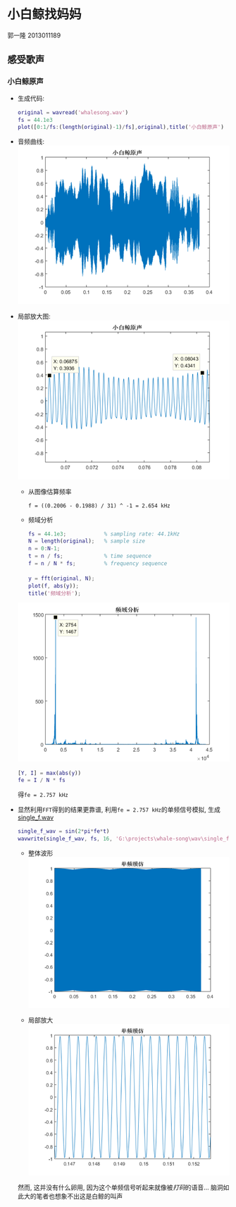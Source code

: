 # 小白鲸找妈妈

郭一隆 2013011189

## 感受歌声

### 小白鲸原声

+ 生成代码:

  ```matlab
  original = wavread('whalesong.wav')
  fs = 44.1e3
  plot([0:1/fs:(length(original)-1)/fs],original),title('小白鲸原声')
  ```

+ 音频曲线:
![小白鲸原声](pic/OriginalWave.png)

+ 局部放大图:
![原声局部放大](pic/OriginalWaveZoomIn.png)
  - 从图像估算频率
  
    ```
    f = ((0.2006 - 0.1988) / 31) ^ -1 = 2.654 kHz
    ```
  
  - 频域分析

    ```matlab
    fs = 44.1e3;            % sampling rate: 44.1kHz
    N = length(original);   % sample size
    n = 0:N-1;
    t = n / fs;             % time sequence
    f = n / N * fs;         % frequency sequence

    y = fft(original, N);
    plot(f, abs(y));
    title('频域分析');
    ```

  ![频域分析原声](pic/FFTOriginal.png)
  
    ```matlab
    [Y, I] = max(abs(y))
    fe = I / N * fs
    ```

    得`fe = 2.757 kHz`

+ 显然利用`FFT`得到的结果更靠谱, 利用`fe = 2.757 kHz`的单频信号模拟, 生成[single_f.wav](wav/single_f.wav)
  ```matlab
  single_f_wav = sin(2*pi*fe*t)
  wavwrite(single_f_wav, fs, 16, 'G:\projects\whale-song\wav\single_f.wav')
  ```
  - 整体波形
  ![单频整体](pic/SingleFrequency.png)

  - 局部放大
  ![单频局部](pic/SingleFrequencyZoomIn.png)

  然而, 这并没有什么卵用, 因为这个单频信号听起来就像被*打码*的语音... 脑洞如此大的笔者也想象不出这是白鲸的叫声

